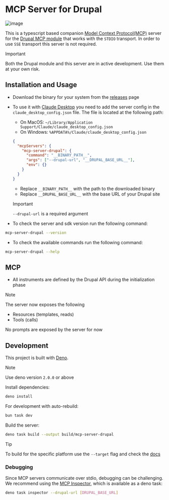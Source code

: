 # MCP Server for Drupal

![image](https://github.com/user-attachments/assets/3fc18e9b-acd6-4490-8f43-504d812354dc)

This is a typescript based companion
[Model Context Protocol(MCP)](https://modelcontextprotocol.io/introduction)
server for the [Drupal MCP module](https://www.drupal.org/project/mcp) that
works with the `STDIO` transport. In order to use `SSE` transport this server is
not required.

> [!IMPORTANT]
> Both the Drupal module and this server are in active development. Use them at
> your own risk.

## Installation and Usage

- Download the binary for your system from the
  [releases](https://github.com/Omedia/mcp-server-drupal/releases) page

- To use it with [Claude Desktop](https://claude.ai/download) you need to add
  the server config in the `claude_desktop_config.json` file. The file is
  located at the following path:

  - On MacOS: `~/Library/Application Support/Claude/claude_desktop_config.json`
  - On Windows: `%APPDATA%/Claude/claude_desktop_config.json`

  ```json
  {
    "mcpServers": {
      "mcp-server-drupal": {
        "command": "__BINARY_PATH__",
        "args": ["--drupal-url", "__DRUPAL_BASE_URL__"],
        "env": {}
      }
    }
  }
  ```

  - Replace `__BINARY_PATH__` with the path to the downloaded binary
  - Replace `__DRUPAL_BASE_URL__` with the base URL of your Drupal site

  > [!IMPORTANT]
  >
  > `--drupal-url` is a required argument

- To check the server and sdk version run the following command:

```bash
mcp-server-drupal --version
```

- To check the available commands run the following command:

```bash
mcp-server-drupal --help
```

## MCP

- All instruments are defined by the Drupal API during the initialization phase

> [!NOTE]
> The server now exposes the following
>
> - Resources (templates, reads)
> - Tools (calls)
>
> No prompts are exposed by the server for now

## Development

This project is built with [Deno](https://deno.land/).

> [!NOTE]
> Use deno version `2.0.0` or above

Install dependencies:

```bash
deno install
```

For development with auto-rebuild:

```bash
bun task dev
```

Build the server:

```bash
deno task build --output build/mcp-server-drupal
```

> [!TIP]
> To build for the specific platform use the `--target` flag and check the
> [docs](https://docs.deno.com/runtime/reference/cli/compile/#supported-targets)

### Debugging

Since MCP servers communicate over stdio, debugging can be challenging. We
recommend using the
[MCP Inspector](https://github.com/modelcontextprotocol/inspector), which is
available as a deno task:

```bash
deno task inspector --drupal-url [DRUPAL_BASE_URL]
```
